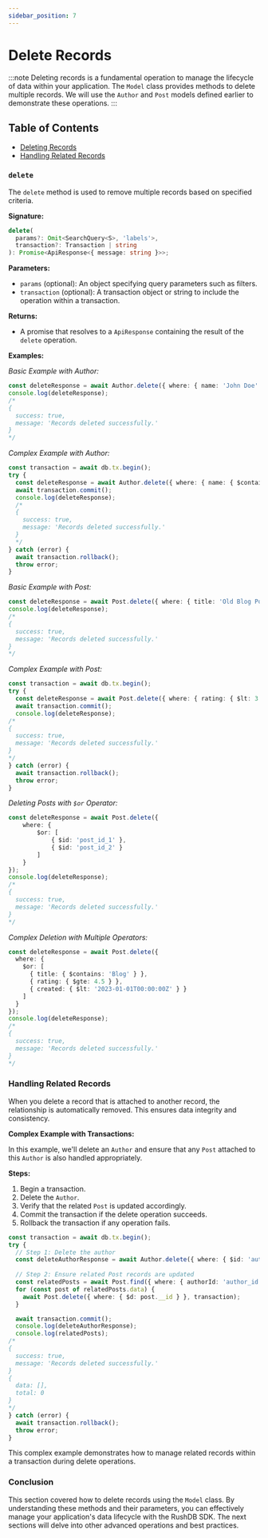 ```yaml
---
sidebar_position: 7
---
```


# Delete Records
:::note
Deleting records is a fundamental operation to manage the lifecycle of data within your application. The `Model` class provides methods to delete multiple records. We will use the `Author` and `Post` models defined earlier to demonstrate these operations.
:::

## Table of Contents

- [Deleting Records](#delete)
- [Handling Related Records](#handling-related-records)

### `delete`

The `delete` method is used to remove multiple records based on specified criteria.

**Signature:**
```typescript
delete(
  params?: Omit<SearchQuery<S>, 'labels'>,
  transaction?: Transaction | string
): Promise<ApiResponse<{ message: string }>>;
```
**Parameters:**

- `params` (optional): An object specifying query parameters such as filters.
- `transaction` (optional): A transaction object or string to include the operation within a transaction.

**Returns:**

- A promise that resolves to a `ApiResponse` containing the result of the `delete` operation.

**Examples:**

*Basic Example with Author:*
```typescript
const deleteResponse = await Author.delete({ where: { name: 'John Doe' } });
console.log(deleteResponse);
/*
{
  success: true,
  message: 'Records deleted successfully.'
}
*/
```

*Complex Example with Author:*
```typescript
const transaction = await db.tx.begin();
try {
  const deleteResponse = await Author.delete({ where: { name: { $contains: 'Jane' } } }, transaction);
  await transaction.commit();
  console.log(deleteResponse);
  /*
  {
    success: true,
    message: 'Records deleted successfully.'
  }
  */
} catch (error) {
  await transaction.rollback();
  throw error;
}
```

*Basic Example with Post:*
```typescript
const deleteResponse = await Post.delete({ where: { title: 'Old Blog Post' } });
console.log(deleteResponse);
/*
{
  success: true,
  message: 'Records deleted successfully.'
}
*/
```

*Complex Example with Post:*
```typescript
const transaction = await db.tx.begin();
try {
  const deleteResponse = await Post.delete({ where: { rating: { $lt: 3 } } }, transaction);
  await transaction.commit();
  console.log(deleteResponse);
/*
{
  success: true,
  message: 'Records deleted successfully.'
}
*/
} catch (error) {
  await transaction.rollback();
  throw error;
}
```

*Deleting Posts with `$or` Operator:*
```typescript
const deleteResponse = await Post.delete({
    where: {
        $or: [
            { $id: 'post_id_1' },
            { $id: 'post_id_2' }
        ]
    }
});
console.log(deleteResponse);
/*
{
  success: true,
  message: 'Records deleted successfully.'
}
*/
```

*Complex Deletion with Multiple Operators:*
```typescript
const deleteResponse = await Post.delete({
  where: {
    $or: [
      { title: { $contains: 'Blog' } },
      { rating: { $gte: 4.5 } },
      { created: { $lt: '2023-01-01T00:00:00Z' } }
    ]
  }
});
console.log(deleteResponse);
/*
{
  success: true,
  message: 'Records deleted successfully.'
}
*/
```

### Handling Related Records

When you delete a record that is attached to another record, the relationship is automatically removed. This ensures data integrity and consistency.

**Complex Example with Transactions:**

In this example, we'll delete an `Author` and ensure that any `Post` attached to this `Author` is also handled appropriately.

**Steps:**

1. Begin a transaction.
2. Delete the `Author`.
3. Verify that the related `Post` is updated accordingly.
4. Commit the transaction if the delete operation succeeds.
5. Rollback the transaction if any operation fails.
```typescript
const transaction = await db.tx.begin();
try {
  // Step 1: Delete the author
  const deleteAuthorResponse = await Author.delete({ where: { $id: 'author_id' } }, transaction);
  
  // Step 2: Ensure related Post records are updated
  const relatedPosts = await Post.find({ where: { authorId: 'author_id' } }, transaction);
  for (const post of relatedPosts.data) {
    await Post.delete({ where: { $d: post.__id } }, transaction);
  }

  await transaction.commit();
  console.log(deleteAuthorResponse);
  console.log(relatedPosts);
/*
{
  success: true,
  message: 'Records deleted successfully.'
}
{
  data: [],
  total: 0
}
*/
} catch (error) {
  await transaction.rollback();
  throw error;
}
```
This complex example demonstrates how to manage related records within a transaction during delete operations.

### Conclusion

This section covered how to delete records using the `Model` class. By understanding these methods and their parameters, you can effectively manage your application's data lifecycle with the RushDB SDK. The next sections will delve into other advanced operations and best practices.
